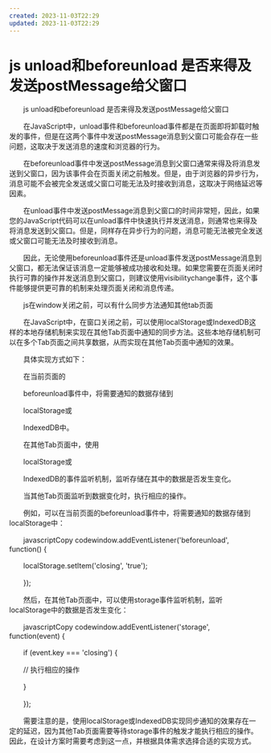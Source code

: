 ```yaml
---
created: 2023-11-03T22:29
updated: 2023-11-03T22:29
---
```

# js unload和beforeunload 是否来得及发送postMessage给父窗口

　　js unload和beforeunload 是否来得及发送postMessage给父窗口

　　在JavaScript中，unload事件和beforeunload事件都是在页面即将卸载时触发的事件，但是在这两个事件中发送postMessage消息到父窗口可能会存在一些问题，这取决于发送消息的速度和浏览器的行为。

　　在beforeunload事件中发送postMessage消息到父窗口通常来得及将消息发送到父窗口，因为该事件会在页面关闭之前触发。但是，由于浏览器的异步行为，消息可能不会被完全发送或父窗口可能无法及时接收到消息，这取决于网络延迟等因素。

　　在unload事件中发送postMessage消息到父窗口的时间非常短，因此，如果您的JavaScript代码可以在unload事件中快速执行并发送消息，则通常也来得及将消息发送到父窗口。但是，同样存在异步行为的问题，消息可能无法被完全发送或父窗口可能无法及时接收到消息。

　　因此，无论使用beforeunload事件还是unload事件发送postMessage消息到父窗口，都无法保证该消息一定能够被成功接收和处理。如果您需要在页面关闭时执行可靠的操作并发送消息到父窗口，则建议使用visibilitychange事件，这个事件能够提供更可靠的机制来处理页面关闭和消息传递。

　　js在window关闭之前，可以有什么同步方法通知其他tab页面

　　在JavaScript中，在窗口关闭之前，可以使用localStorage或IndexedDB这样的本地存储机制来实现在其他Tab页面中通知的同步方法。这些本地存储机制可以在多个Tab页面之间共享数据，从而实现在其他Tab页面中通知的效果。

　　具体实现方式如下：

　　在当前页面的

　　beforeunload事件中，将需要通知的数据存储到

　　localStorage或

　　IndexedDB中。

　　在其他Tab页面中，使用

　　localStorage或

　　IndexedDB的事件监听机制，监听存储在其中的数据是否发生变化。

　　当其他Tab页面监听到数据变化时，执行相应的操作。

　　例如，可以在当前页面的beforeunload事件中，将需要通知的数据存储到localStorage中：

　　javascriptCopy codewindow.addEventListener('beforeunload', function() {

　　localStorage.setItem('closing', 'true');

　　});

　　然后，在其他Tab页面中，可以使用storage事件监听机制，监听localStorage中的数据是否发生变化：

　　javascriptCopy codewindow.addEventListener('storage', function(event) {

　　if (event.key === 'closing') {

　　// 执行相应的操作

　　}

　　});

　　需要注意的是，使用localStorage或IndexedDB实现同步通知的效果存在一定的延迟，因为其他Tab页面需要等待storage事件的触发才能执行相应的操作。因此，在设计方案时需要考虑到这一点，并根据具体需求选择合适的实现方式。
